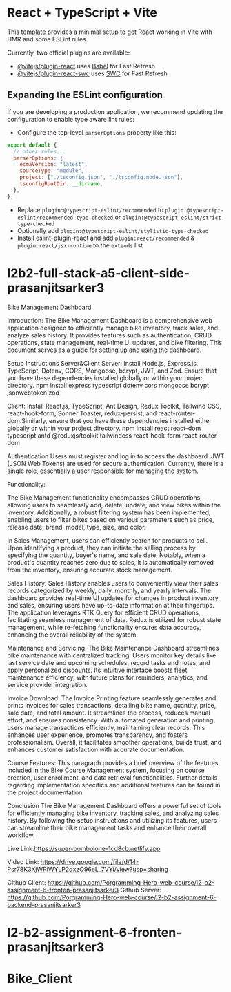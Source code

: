 # React + TypeScript + Vite

This template provides a minimal setup to get React working in Vite with HMR and some ESLint rules.

Currently, two official plugins are available:

- [@vitejs/plugin-react](https://github.com/vitejs/vite-plugin-react/blob/main/packages/plugin-react/README.md) uses [Babel](https://babeljs.io/) for Fast Refresh
- [@vitejs/plugin-react-swc](https://github.com/vitejs/vite-plugin-react-swc) uses [SWC](https://swc.rs/) for Fast Refresh

## Expanding the ESLint configuration

If you are developing a production application, we recommend updating the configuration to enable type aware lint rules:

- Configure the top-level `parserOptions` property like this:

```js
export default {
  // other rules...
  parserOptions: {
    ecmaVersion: "latest",
    sourceType: "module",
    project: ["./tsconfig.json", "./tsconfig.node.json"],
    tsconfigRootDir: __dirname,
  },
};
```

- Replace `plugin:@typescript-eslint/recommended` to `plugin:@typescript-eslint/recommended-type-checked` or `plugin:@typescript-eslint/strict-type-checked`
- Optionally add `plugin:@typescript-eslint/stylistic-type-checked`
- Install [eslint-plugin-react](https://github.com/jsx-eslint/eslint-plugin-react) and add `plugin:react/recommended` & `plugin:react/jsx-runtime` to the `extends` list

# l2b2-full-stack-a5-client-side-prasanjitsarker3

Bike Management Dashboard

Introduction:
The Bike Management Dashboard is a comprehensive web application designed to efficiently manage bike inventory, track sales, and analyze sales history. It provides features such as authentication, CRUD operations, state management, real-time UI updates, and bike filtering. This document serves as a guide for setting up and using the dashboard.

Setup Instructions Server&Client
Server:
Install Node.js, Express.js, TypeScript, Dotenv, CORS, Mongoose, bcrypt, JWT, and Zod.
Ensure that you have these dependencies installed globally or within your project directory.
npm install express typescript dotenv cors mongoose bcrypt jsonwebtoken zod

Client:
Install React.js, TypeScript, Ant Design, Redux Toolkit, Tailwind CSS, react-hook-form, Sonner Toaster, redux-persist, and react-router-dom.Similarly, ensure that you have these dependencies installed either globally or within your project directory.
npm install react react-dom typescript antd @reduxjs/toolkit tailwindcss react-hook-form react-router-dom

Authentication
Users must register and log in to access the dashboard.
JWT (JSON Web Tokens) are used for secure authentication.
Currently, there is a single role, essentially a user responsible for managing the system.

Functionality:

The Bike Management functionality encompasses CRUD operations, allowing users to seamlessly add, delete, update, and view bikes within the inventory. Additionally, a robust filtering system has been implemented, enabling users to filter bikes based on various parameters such as price, release date, brand, model, type, size, and color.

In Sales Management, users can efficiently search for products to sell. Upon identifying a product, they can initiate the selling process by specifying the quantity, buyer's name, and sale date. Notably, when a product's quantity reaches zero due to sales, it is automatically removed from the inventory, ensuring accurate stock management.

Sales History:
Sales History enables users to conveniently view their sales records categorized by weekly, daily, monthly, and yearly intervals. The dashboard provides real-time UI updates for changes in product inventory and sales, ensuring users have up-to-date information at their fingertips. The application leverages RTK Query for efficient CRUD operations, facilitating seamless management of data. Redux is utilized for robust state management, while re-fetching functionality ensures data accuracy, enhancing the overall reliability of the system.

Maintenance and Servicing:
The Bike Maintenance Dashboard streamlines bike maintenance with centralized tracking. Users monitor key details like last service date and upcoming schedules, record tasks and notes, and apply personalized discounts. Its intuitive interface boosts fleet maintenance efficiency, with future plans for reminders, analytics, and service provider integration.

Invoice Download:
The Invoice Printing feature seamlessly generates and prints invoices for sales transactions, detailing bike name, quantity, price, sale date, and total amount. It streamlines the process, reduces manual effort, and ensures consistency. With automated generation and printing, users manage transactions efficiently, maintaining clear records. This enhances user experience, promotes transparency, and fosters professionalism. Overall, it facilitates smoother operations, builds trust, and enhances customer satisfaction with accurate documentation.

Course Features:
This paragraph provides a brief overview of the features included in the Bike Course Management system, focusing on course creation, user enrollment, and data retrieval functionalities. Further details regarding implementation specifics and additional features can be found in the project documentation

Conclusion
The Bike Management Dashboard offers a powerful set of tools for efficiently managing bike inventory, tracking sales, and analyzing sales history. By following the setup instructions and utilizing its features, users can streamline their bike management tasks and enhance their overall workflow.

Live Link:https://super-bombolone-1cd8cb.netlify.app

Video Link: https://drive.google.com/file/d/14-Psr78K3XjWRiWYLP2dxzO96eL_7VYi/view?usp=sharing

Github Client: https://github.com/Porgramming-Hero-web-course/l2-b2-assignment-6-fronten-prasanjitsarker3
Github Server: https://github.com/Porgramming-Hero-web-course/l2-b2-assignment-6-backend-prasanjitsarker3

# l2-b2-assignment-6-fronten-prasanjitsarker3
# Bike_Client
